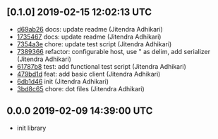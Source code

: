 ## [0.1.0] 2019-02-15 12:02:13 UTC

- [d69ab26](https://github.com/adhocore/plastic/commit/d69ab26) docs: update readme (Jitendra Adhikari)
- [1735467](https://github.com/adhocore/plastic/commit/1735467) docs: update readme (Jitendra Adhikari)
- [7354a3e](https://github.com/adhocore/plastic/commit/7354a3e) chore: update test script (Jitendra Adhikari)
- [7389366](https://github.com/adhocore/plastic/commit/7389366) refactor: configurable host, use " as delim, add serializer (Jitendra Adhikari)
- [61787b8](https://github.com/adhocore/plastic/commit/61787b8) test: add functional test script (Jitendra Adhikari)
- [479bd1d](https://github.com/adhocore/plastic/commit/479bd1d) feat: add basic client (Jitendra Adhikari)
- [6db1d46](https://github.com/adhocore/plastic/commit/6db1d46) init (Jitendra Adhikari)
- [3bd8c65](https://github.com/adhocore/plastic/commit/3bd8c65) chore: dot files (Jitendra Adhikari)

## 0.0.0 2019-02-09 14:39:00 UTC

- init library
